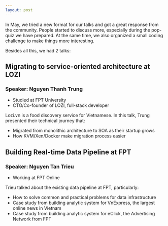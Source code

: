 ```yaml
---
layout: post
---
```


In May, we tried a new format for our talks and got a great response from the community. People started to discuss more, especially during the pop-quiz we have prepared. At the same time, we also organized a small coding challenge to make things more interesting.

Besides all this, we had 2 talks:

## Migrating to service-oriented architecture at LOZI

### Speaker: Nguyen Thanh Trung
- Studied at FPT University
- CTO/Co-founder of LOZI, full-stack developer

Lozi.vn is a food discovery service for Vietnamese. In this talk, Trung presented their technical journey that:
- Migrated from monolithic architecture to SOA as their startup grows
- How KVM/Xen/Docker make migration process easier

## Building Real-time Data Pipeline at FPT

### Speaker: Nguyen Tan Trieu
- Working at FPT Online

Trieu talked about the existing data pipeline at FPT, particularly:
- How to solve common and practical problems for data infrastructure
- Case study from building analytic system for VnExpress, the largest online news in Vietnam
- Case study from building analytic system for eClick, the Advertising Network from FPT

